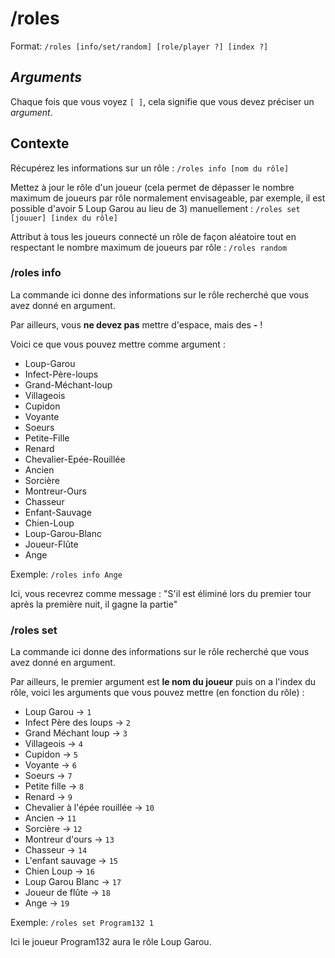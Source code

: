 # /roles

Format: ``/roles [info/set/random] [role/player ?] [index ?]``

## *Arguments*

Chaque fois que vous voyez ``[ ]``, cela signifie que vous devez préciser un *argument*.

## Contexte

Récupérez les informations sur un rôle : ``/roles info [nom du rôle]``

Mettez à jour le rôle d'un joueur (cela permet de dépasser le nombre maximum de joueurs par rôle normalement envisageable, par exemple, il est possible d'avoir 5 Loup Garou au lieu de 3) 
manuellement : ``/roles set [jouuer] [index du rôle]``

Attribut à tous les joueurs connecté un rôle de façon aléatoire tout en respectant le nombre maximum de joueurs par rôle : ``/roles random``

### /roles info

La commande ici donne des informations sur le rôle recherché que vous avez donné en argument.

Par ailleurs, vous **ne devez pas** mettre d'espace, mais des **-** !

Voici ce que vous pouvez mettre comme argument : 

- Loup-Garou
- Infect-Père-loups
- Grand-Méchant-loup 
- Villageois
- Cupidon
- Voyante
- Soeurs
- Petite-Fille
- Renard
- Chevalier-Epée-Rouillée
- Ancien
- Sorcière
- Montreur-Ours
- Chasseur
- Enfant-Sauvage
- Chien-Loup
- Loup-Garou-Blanc
- Joueur-Flûte
- Ange


Exemple: ``/roles info Ange``

Ici, vous recevrez comme message : "S'il est éliminé lors du premier tour après la première nuit, il gagne la partie"

### /roles set

La commande ici donne des informations sur le rôle recherché que vous avez donné en argument.

Par ailleurs, le premier argument est **le nom du joueur** puis on a l'index du rôle, voici les arguments que vous pouvez mettre (en fonction du rôle) :

- Loup Garou -> ``1``
- Infect Père des loups -> ``2``
- Grand Méchant loup -> ``3``
- Villageois -> ``4``
- Cupidon -> ``5``
- Voyante -> ``6``
- Soeurs -> ``7``
- Petite fille -> ``8``
- Renard -> ``9``
- Chevalier à l'épée rouillée -> ``10``
- Ancien -> ``11`` 
- Sorcière -> ``12``
- Montreur d'ours -> ``13``
- Chasseur -> ``14``
- L'enfant sauvage -> ``15``
- Chien Loup -> ``16``
- Loup Garou Blanc -> ``17``
- Joueur de flûte  -> ``18``
- Ange -> ``19``

Exemple: ``/roles set Program132 1``

Ici le joueur Program132 aura le rôle Loup Garou.